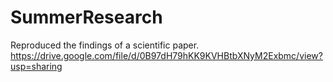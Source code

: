 # SummerResearch

Reproduced the findings of a scientific paper. 
https://drive.google.com/file/d/0B97dH79hKK9KVHBtbXNyM2Exbmc/view?usp=sharing
